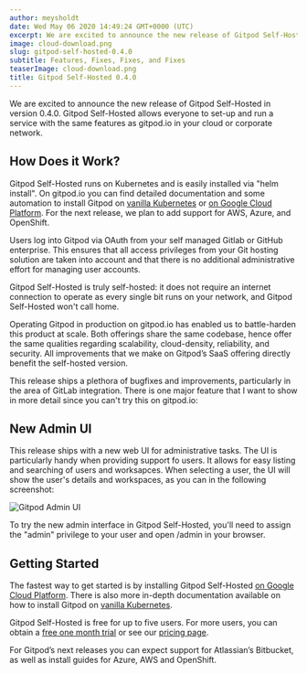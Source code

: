 ```yaml
---
author: meysholdt
date: Wed May 06 2020 14:49:24 GMT+0000 (UTC)
excerpt: We are excited to announce the new release of Gitpod Self-Hosted in version 0.4.0. Gitpod Self-Hosted allows everyone to set-up and run a
image: cloud-download.png
slug: gitpod-self-hosted-0.4.0
subtitle: Features, Fixes, Fixes, and Fixes
teaserImage: cloud-download.png
title: Gitpod Self-Hosted 0.4.0
---
```


<script context="module">
  export const prerender = true;
</script>

We are excited to announce the new release of Gitpod Self-Hosted in version 0.4.0. Gitpod Self-Hosted allows everyone to set-up and run a service with the same features as gitpod.io in your cloud or corporate network.

<h2>How Does it Work?</h2>

Gitpod Self-Hosted runs on Kubernetes and is easily installed via "helm install". On gitpod.io you can find detailed documentation and some automation to install Gitpod on [vanilla Kubernetes](https://www.gitpod.io/docs/self-hosted/0.4.0/install/install-on-kubernetes) or [on Google Cloud Platform](https://www.gitpod.io/docs/self-hosted/0.4.0/install/install-on-gcp-script). For the next release, we plan to add support for AWS, Azure, and OpenShift.

Users log into Gitpod via OAuth from your self managed Gitlab or GitHub enterprise. This ensures that all access privileges from your Git hosting solution are taken into account and that there is no additional administrative effort for managing user accounts.

Gitpod Self-Hosted is truly self-hosted: it does not require an internet connection to operate as every single bit runs on your network, and Gitpod Self-Hosted won't call home.

Operating Gitpod in production on gitpod.io has enabled us to battle-harden this product at scale. Both offerings share the same codebase, hence offer the same qualities regarding scalability, cloud-density, reliability, and security. All improvements that we make on Gitpod’s SaaS offering directly benefit the self-hosted version.

This release ships a plethora of bugfixes and improvements, particularly in the area of GitLab integration.
There is one major feature that I want to show in more detail since you can't try this on gitpod.io:

<h2>New Admin UI</h2>

This release ships with a new web UI for administrative tasks. The UI is particularly handy when providing support fo users.
It allows for easy listing and searching of users and worksapces.
When selecting a user, the UI will show the user's details and workspaces, as you can in the following screenshot:

![Gitpod Admin UI](../../../static/images/blog/gitpod-self-hosted-0.4.0/sh-userdetails2.png)

To try the new admin interface in Gitpod Self-Hosted, you'll need to assign the "admin" privilege to your user and open /admin in your browser.

<h2>Getting Started</h2>

The fastest way to get started is by installing Gitpod Self-Hosted [on Google Cloud Platform](https://www.gitpod.io/docs/self-hosted/0.4.0/install/install-on-gcp-script). There is also more in-depth documentation available on how to install Gitpod on [vanilla Kubernetes](https://www.gitpod.io/docs/self-hosted/0.4.0/install/install-on-kubernetes).

Gitpod Self-Hosted is free for up to five users. For more users, you can obtain a [free one month trial](https://gitpod.io/selfhosted-trial/) or see our [pricing page](https://www.gitpod.io/pricing/#self-hosted).

For Gitpod’s next releases you can expect support for Atlassian’s Bitbucket, as well as install guides for Azure, AWS and OpenShift.
